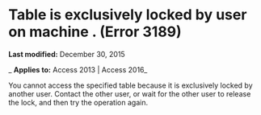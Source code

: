 
# Table <name> is exclusively locked by user <name> on machine <name>. (Error 3189)

 **Last modified:** December 30, 2015

 _ **Applies to:** Access 2013 | Access 2016_

You cannot access the specified table because it is exclusively locked by another user. Contact the other user, or wait for the other user to release the lock, and then try the operation again.

